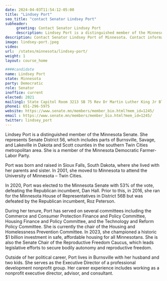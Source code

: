 ```yaml
---
date: 2024-04-03T11:54:12-05:00
title: "Lindsey Port"
seo_title: "contact Senator Lindsey Port"
subheader:
     greeting: Contact Senator Lindsey Port
     description: Lindsey Port is a distinguished member of the Minnesota Senate. She represents Senate District 56, which includes parts of Burnsville, Savage, and Lakeville in Dakota and Scott counties in the southern Twin Cities metropolitan area. She is a member of the Minnesota Democratic Farmer-Labor Party.
description: Contact Senator Lindsey Port of Minnesota. Contact information for Lindsey Port includes email address, phone number, and mailing address.
image: lindsey-port.jpeg
video:
url:  /states/minnesota/lindsey-port/
weight: 1
layout: course_home

####candidate
name: Lindsey Port
state: Minnesota
party: Democratic
role: Senator
inoffice: current
elected: 2021
mailing1: State Capitol Room 3213 SB 75 Rev Dr Martin Luther King Jr Blvd St. Paul, MN 55155-1606
phone1: 651-296-5975
website: https://www.senate.mn/members/member_bio.html?mem_id=1245/
email : https://www.senate.mn/members/member_bio.html?mem_id=1245/
twitter: lindsey_port
---
```


Lindsey Port is a distinguished member of the Minnesota Senate. She represents Senate District 56, which includes parts of Burnsville, Savage, and Lakeville in Dakota and Scott counties in the southern Twin Cities metropolitan area. She is a member of the Minnesota Democratic Farmer-Labor Party.

Port was born and raised in Sioux Falls, South Dakota, where she lived with her parents and sister. In 2001, she moved to Minnesota to attend the University of Minnesota – Twin Cities.

In 2020, Port was elected to the Minnesota Senate with 53% of the vote, defeating the Republican incumbent, Dan Hall. Prior to this, in 2016, she ran for the Minnesota House of Representatives in District 56B but was defeated by the Republican incumbent, Roz Peterson.

During her tenure, Port has served on several committees including the Commerce and Consumer Protection Finance and Policy Committee, Housing Finance and Policy Committee, and the Technology and Reform Policy Committee. She is currently the chair of the Housing and Homelessness Prevention Committee. In 2023, she championed a historic $1 billion investment in safe, affordable housing for all Minnesotans. She is also the Senate Chair of the Reproductive Freedom Caucus, which leads legislative efforts to secure bodily autonomy and reproductive freedom.

Outside of her political career, Port lives in Burnsville with her husband and two kids. She serves as the Executive Director of a professional development nonprofit group. Her career experience includes working as a nonprofit executive director, advisor, and consultant.

